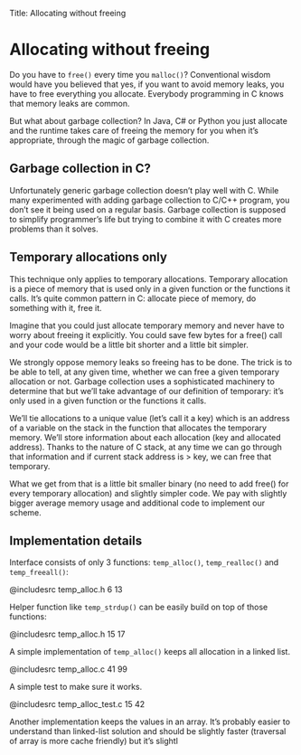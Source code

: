 Title: Allocating without freeing

Allocating without freeing
==========================

Do you have to `free()` every time you `malloc()`? Conventional wisdom
would have you believed that yes, if you want to avoid memory leaks, you
have to free everything you allocate. Everybody programming in C knows
that memory leaks are common.

But what about garbage collection? In Java, C\# or Python you just
allocate and the runtime takes care of freeing the memory for you when
it’s appropriate, through the magic of garbage collection.

Garbage collection in C?
------------------------

Unfortunately generic garbage collection doesn’t play well with C. While
many experimented with adding garbage collection to C/C++ program, you
don’t see it being used on a regular basis. Garbage collection is
supposed to simplify programmer’s life but trying to combine it with C
creates more problems than it solves.

Temporary allocations only
--------------------------

This technique only applies to temporary allocations. Temporary
allocation is a piece of memory that is used only in a given function or
the functions it calls. It’s quite common pattern in C: allocate piece
of memory, do something with it, free it.

Imagine that you could just allocate temporary memory and never have to
worry about freeing it explicitly. You could save few bytes for a free()
call and your code would be a little bit shorter and a little bit
simpler.

We strongly oppose memory leaks so freeing has to be done. The trick is
to be able to tell, at any given time, whether we can free a given
temporary allocation or not. Garbage collection uses a sophisticated
machinery to determine that but we’ll take advantage of our definition
of temporary: it’s only used in a given function or the functions it
calls.

We’ll tie allocations to a unique value (let’s call it a key) which is
an address of a variable on the stack in the function that allocates the
temporary memory. We’ll store information about each allocation (key and
allocated address). Thanks to the nature of C stack, at any time we can
go through that information and if current stack address is \> key, we
can free that temporary.

What we get from that is a little bit smaller binary (no need to add
free() for every temporary allocation) and slightly simpler code. We pay
with slightly bigger average memory usage and additional code to
implement our scheme.

Implementation details
----------------------

Interface consists of only 3 functions: `temp_alloc()`, `temp_realloc()`
and `temp_freeall()`:

@includesrc temp\_alloc.h 6 13

Helper function like `temp_strdup()` can be easily build on top of those
functions:

@includesrc temp\_alloc.h 15 17

A simple implementation of `temp_alloc()` keeps all allocation in a
linked list.

@includesrc temp\_alloc.c 41 99

A simple test to make sure it works.

@includesrc temp\_alloc\_test.c 15 42

Another implementation keeps the values in an array. It’s probably
easier to understand than linked-list solution and should be slightly
faster (traversal of array is more cache friendly) but it’s slightl
